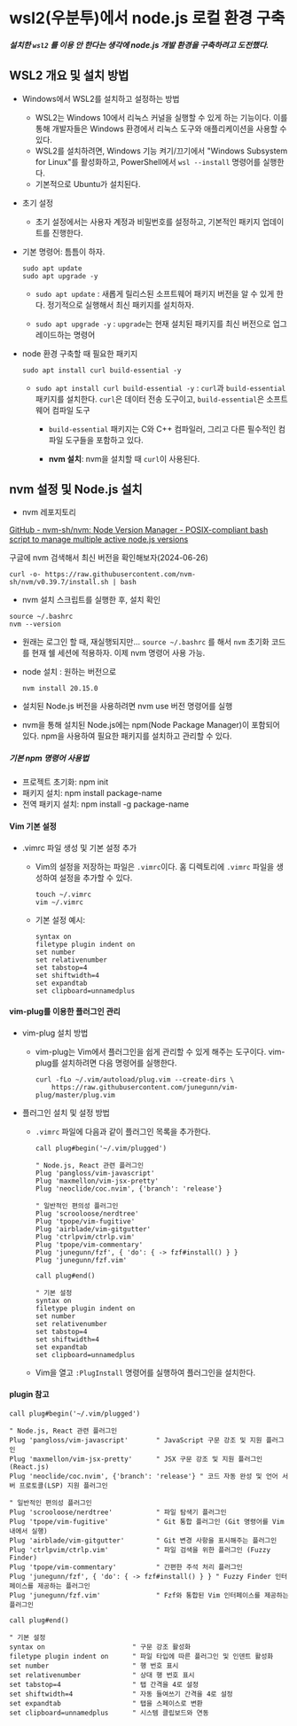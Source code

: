 # wsl2(우분투)에서 node.js 로컬 환경 구축

##### 설치한 `wsl2` 를 이용 안 한다는 생각에 node.js 개발 환경을 구축하려고 도전했다.

## WSL2 개요 및 설치 방법

- Windows에서 WSL2를 설치하고 설정하는 방법
  
  - WSL2는 Windows 10에서 리눅스 커널을 실행할 수 있게 하는 기능이다. 이를 통해 개발자들은 Windows 환경에서 리눅스 도구와 애플리케이션을 사용할 수 있다.
  - WSL2를 설치하려면, Windows 기능 켜기/끄기에서 "Windows Subsystem for Linux"를 활성화하고, PowerShell에서 `wsl --install` 명령어를 실행한다.
  - 기본적으로 Ubuntu가 설치된다. 

- 초기 설정
  
  - 초기 설정에서는 사용자 계정과 비밀번호를 설정하고, 기본적인 패키지 업데이트를 진행한다.

- 기본 명령어: 틈틈이 하자.
  
  ```shell
  sudo apt update
  sudo apt upgrade -y
  ```
  
  - `sudo apt update` : 새롭게 릴리스된 소프트웨어 패키지 버전을 알 수 있게 한다. 정기적으로 실행해서 최신 패키지를 설치하자.
  
  - `sudo apt upgrade -y` : `upgrade`는 현재 설치된 패키지를 최신 버전으로 업그레이드하는 명령어

- node 환경 구축할 때 필요한 패키지
  
  ```shell
  sudo apt install curl build-essential -y
  ```
  
  - `sudo apt install curl build-essential -y` : `curl`과 `build-essential` 패키지를 설치한다. `curl`은 데이터 전송 도구이고, `build-essential`은 소프트웨어 컴파일 도구
    
    - `build-essential` 패키지는 C와 C++ 컴파일러, 그리고 다른 필수적인 컴파일 도구들을 포함하고 있다.
    
    - **nvm 설치**: nvm을 설치할 때 `curl`이 사용된다.

## nvm 설정 및 Node.js 설치

- nvm 레포지토리

[GitHub - nvm-sh/nvm: Node Version Manager - POSIX-compliant bash script to manage multiple active node.js versions](https://github.com/nvm-sh/nvm)

구글에 nvm 검색해서 최신 버전을 확인해보자(2024-06-26)

```shell
curl -o- https://raw.githubusercontent.com/nvm-sh/nvm/v0.39.7/install.sh | bash
```

- nvm 설치 스크립트를 실행한 후, 설치 확인

```shell
source ~/.bashrc
nvm --version
```

- 원래는 로그인 할 때, 재실행되지만... `source ~/.bashrc` 를 해서 `nvm` 초기화 코드를 현재 쉘 세션에 적용하자. 이제 nvm 명령어 사용 가능. 

- node 설치 : 원하는 버전으로
  
  ```shell
  nvm install 20.15.0
  ```

- 설치된 Node.js 버전을 사용하려면 nvm use 버전 명령어를 실행

- nvm을 통해 설치된 Node.js에는 npm(Node Package Manager)이 포함되어 있다. npm을 사용하여 필요한 패키지를 설치하고 관리할 수 있다.

##### 기본 npm 명령어 사용법

- 프로젝트 초기화: npm init
- 패키지 설치: npm install package-name
- 전역 패키지 설치: npm install -g package-name



#### Vim 기본 설정

- .vimrc 파일 생성 및 기본 설정 추가
  
  - Vim의 설정을 저장하는 파일은 `.vimrc`이다. 홈 디렉토리에 `.vimrc` 파일을 생성하여 설정을 추가할 수 있다.
    
    ```shell
    touch ~/.vimrc 
    vim ~/.vimrc
    ```
  
  - 기본 설정 예시:
    
    ```vim
    syntax on
    filetype plugin indent on
    set number
    set relativenumber
    set tabstop=4
    set shiftwidth=4
    set expandtab
    set clipboard=unnamedplus
    ```

#### vim-plug를 이용한 플러그인 관리

- vim-plug 설치 방법
  
  - vim-plug는 Vim에서 플러그인을 쉽게 관리할 수 있게 해주는 도구이다. vim-plug를 설치하려면 다음 명령어를 실행한다.
    
    ```shell
    curl -fLo ~/.vim/autoload/plug.vim --create-dirs \
        https://raw.githubusercontent.com/junegunn/vim-plug/master/plug.vim
    ```

- 플러그인 설치 및 설정 방법
  
  - `.vimrc` 파일에 다음과 같이 플러그인 목록을 추가한다.
    
    ```vim
    call plug#begin('~/.vim/plugged')
    
    " Node.js, React 관련 플러그인
    Plug 'pangloss/vim-javascript'
    Plug 'maxmellon/vim-jsx-pretty'
    Plug 'neoclide/coc.nvim', {'branch': 'release'}
    
    " 일반적인 편의성 플러그인
    Plug 'scrooloose/nerdtree'
    Plug 'tpope/vim-fugitive'
    Plug 'airblade/vim-gitgutter'
    Plug 'ctrlpvim/ctrlp.vim'
    Plug 'tpope/vim-commentary'
    Plug 'junegunn/fzf', { 'do': { -> fzf#install() } }
    Plug 'junegunn/fzf.vim'
    
    call plug#end()
    
    " 기본 설정
    syntax on
    filetype plugin indent on
    set number
    set relativenumber
    set tabstop=4
    set shiftwidth=4
    set expandtab
    set clipboard=unnamedplus
    
    ```
  
  - Vim을 열고 `:PlugInstall` 명령어를 실행하여 플러그인을 설치한다.



#### plugin 참고

```vim
call plug#begin('~/.vim/plugged')

" Node.js, React 관련 플러그인
Plug 'pangloss/vim-javascript'       " JavaScript 구문 강조 및 지원 플러그인
Plug 'maxmellon/vim-jsx-pretty'      " JSX 구문 강조 및 지원 플러그인 (React.js)
Plug 'neoclide/coc.nvim', {'branch': 'release'} " 코드 자동 완성 및 언어 서버 프로토콜(LSP) 지원 플러그인

" 일반적인 편의성 플러그인
Plug 'scrooloose/nerdtree'           " 파일 탐색기 플러그인
Plug 'tpope/vim-fugitive'            " Git 통합 플러그인 (Git 명령어를 Vim 내에서 실행)
Plug 'airblade/vim-gitgutter'        " Git 변경 사항을 표시해주는 플러그인
Plug 'ctrlpvim/ctrlp.vim'            " 파일 검색을 위한 플러그인 (Fuzzy Finder)
Plug 'tpope/vim-commentary'          " 간편한 주석 처리 플러그인
Plug 'junegunn/fzf', { 'do': { -> fzf#install() } } " Fuzzy Finder 인터페이스를 제공하는 플러그인
Plug 'junegunn/fzf.vim'              " Fzf와 통합된 Vim 인터페이스를 제공하는 플러그인

call plug#end()

" 기본 설정
syntax on                      " 구문 강조 활성화
filetype plugin indent on      " 파일 타입에 따른 플러그인 및 인덴트 활성화
set number                     " 행 번호 표시
set relativenumber             " 상대 행 번호 표시
set tabstop=4                  " 탭 간격을 4로 설정
set shiftwidth=4               " 자동 들여쓰기 간격을 4로 설정
set expandtab                  " 탭을 스페이스로 변환
set clipboard=unnamedplus      " 시스템 클립보드와 연동

```


